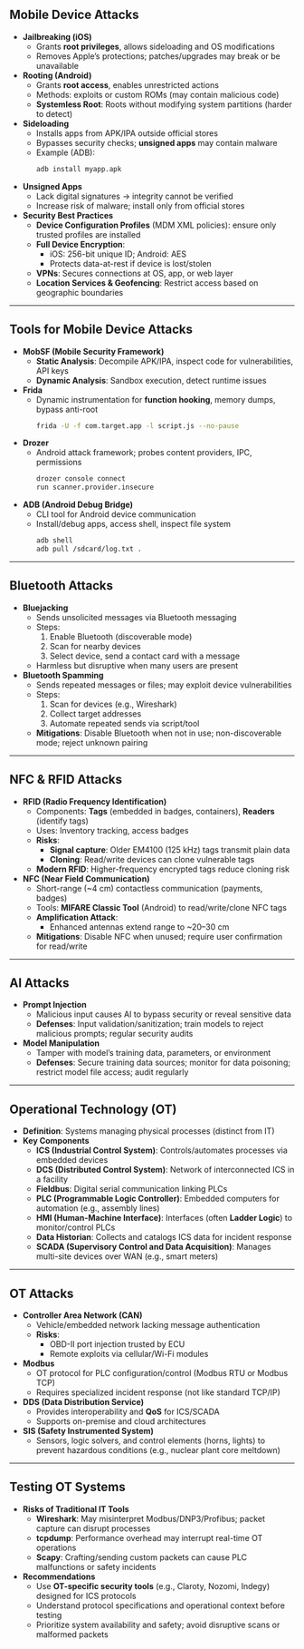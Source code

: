 ## Mobile Device Attacks

- **Jailbreaking (iOS)**
    - Grants **root privileges**, allows sideloading and OS modifications
    - Removes Apple’s protections; patches/upgrades may break or be unavailable
- **Rooting (Android)**
    - Grants **root access**, enables unrestricted actions
    - Methods: exploits or custom ROMs (may contain malicious code)
    - **Systemless Root**: Roots without modifying system partitions (harder to detect)
- **Sideloading**
    - Installs apps from APK/IPA outside official stores
    - Bypasses security checks; **unsigned apps** may contain malware
    - Example (ADB):
        ```bash
        adb install myapp.apk
        ```
- **Unsigned Apps**
    - Lack digital signatures → integrity cannot be verified
    - Increase risk of malware; install only from official stores
- **Security Best Practices**
    - **Device Configuration Profiles** (MDM XML policies): ensure only trusted profiles are installed
    - **Full Device Encryption**:
        - iOS: 256-bit unique ID; Android: AES
        - Protects data-at-rest if device is lost/stolen
    - **VPNs**: Secures connections at OS, app, or web layer
    - **Location Services & Geofencing**: Restrict access based on geographic boundaries

---

## Tools for Mobile Device Attacks

- **MobSF (Mobile Security Framework)**
    - **Static Analysis**: Decompile APK/IPA, inspect code for vulnerabilities, API keys
    - **Dynamic Analysis**: Sandbox execution, detect runtime issues
- **Frida**
    - Dynamic instrumentation for **function hooking**, memory dumps, bypass anti-root
        ```bash
        frida -U -f com.target.app -l script.js --no-pause
        ```
- **Drozer**
    - Android attack framework; probes content providers, IPC, permissions
        ```bash
        drozer console connect
        run scanner.provider.insecure
        ```
- **ADB (Android Debug Bridge)**
    - CLI tool for Android device communication
    - Install/debug apps, access shell, inspect file system
        ```bash
        adb shell
        adb pull /sdcard/log.txt .
        ```

---

## Bluetooth Attacks

- **Bluejacking**
    - Sends unsolicited messages via Bluetooth messaging
    - Steps:
        1. Enable Bluetooth (discoverable mode)
        2. Scan for nearby devices
        3. Select device, send a contact card with a message
    - Harmless but disruptive when many users are present
- **Bluetooth Spamming**
    - Sends repeated messages or files; may exploit device vulnerabilities
    - Steps:
        1. Scan for devices (e.g., Wireshark)
        2. Collect target addresses
        3. Automate repeated sends via script/tool
    - **Mitigations**: Disable Bluetooth when not in use; non-discoverable mode; reject unknown pairing

---

## NFC & RFID Attacks

- **RFID (Radio Frequency Identification)**
    - Components: **Tags** (embedded in badges, containers), **Readers** (identify tags)
    - Uses: Inventory tracking, access badges
    - **Risks**:
        - **Signal capture**: Older EM4100 (125 kHz) tags transmit plain data
        - **Cloning**: Read/write devices can clone vulnerable tags
    - **Modern RFID**: Higher-frequency encrypted tags reduce cloning risk
- **NFC (Near Field Communication)**
    - Short-range (~4 cm) contactless communication (payments, badges)
    - Tools: **MIFARE Classic Tool** (Android) to read/write/clone NFC tags
    - **Amplification Attack**:
        - Enhanced antennas extend range to ~20–30 cm
    - **Mitigations**: Disable NFC when unused; require user confirmation for read/write

---

## AI Attacks

- **Prompt Injection**
    - Malicious input causes AI to bypass security or reveal sensitive data
    - **Defenses**: Input validation/sanitization; train models to reject malicious prompts; regular security audits
- **Model Manipulation**
    - Tamper with model’s training data, parameters, or environment
    - **Defenses**: Secure training data sources; monitor for data poisoning; restrict model file access; audit regularly

---

## Operational Technology (OT)

- **Definition**: Systems managing physical processes (distinct from IT)
- **Key Components**
    - **ICS (Industrial Control System)**: Controls/automates processes via embedded devices
    - **DCS (Distributed Control System)**: Network of interconnected ICS in a facility
    - **Fieldbus**: Digital serial communication linking PLCs
    - **PLC (Programmable Logic Controller)**: Embedded computers for automation (e.g., assembly lines)
    - **HMI (Human-Machine Interface)**: Interfaces (often **Ladder Logic**) to monitor/control PLCs
    - **Data Historian**: Collects and catalogs ICS data for incident response
    - **SCADA (Supervisory Control and Data Acquisition)**: Manages multi-site devices over WAN (e.g., smart meters)

---

## OT Attacks

- **Controller Area Network (CAN)**
    - Vehicle/embedded network lacking message authentication
    - **Risks**:
        - OBD-II port injection trusted by ECU
        - Remote exploits via cellular/Wi-Fi modules
- **Modbus**
    - OT protocol for PLC configuration/control (Modbus RTU or Modbus TCP)
    - Requires specialized incident response (not like standard TCP/IP)
- **DDS (Data Distribution Service)**
    - Provides interoperability and **QoS** for ICS/SCADA
    - Supports on-premise and cloud architectures
- **SIS (Safety Instrumented System)**
    - Sensors, logic solvers, and control elements (horns, lights) to prevent hazardous conditions (e.g., nuclear plant core meltdown)

---

## Testing OT Systems

- **Risks of Traditional IT Tools**
    - **Wireshark**: May misinterpret Modbus/DNP3/Profibus; packet capture can disrupt processes
    - **tcpdump**: Performance overhead may interrupt real-time OT operations
    - **Scapy**: Crafting/sending custom packets can cause PLC malfunctions or safety incidents
- **Recommendations**
    - Use **OT-specific security tools** (e.g., Claroty, Nozomi, Indegy) designed for ICS protocols
    - Understand protocol specifications and operational context before testing
    - Prioritize system availability and safety; avoid disruptive scans or malformed packets

